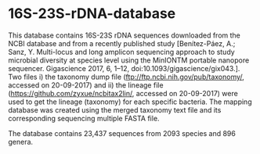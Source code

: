 # 16S-23S-rDNA-database

This database contains 16S-23S rDNA sequences downloaded from the NCBI database and from a recently published study [Benítez-Páez, A.; Sanz, Y. Multi-locus and long amplicon sequencing approach to study microbial diversity at species level using the MinIONTM portable nanopore sequencer. Gigascience 2017, 6, 1–12, doi:10.1093/gigascience/gix043.].
Two files i) the taxonomy dump file (ftp://ftp.ncbi.nih.gov/pub/taxonomy/, accessed on 20-09-2017) and ii) the lineage file (https://github.com/zyxue/ncbitax2lin/, accessed on 20-09-2017) were used to get the lineage (taxonomy) for each specific
bacteria. The mapping database was created using the merged taxonomy text file and its corresponding sequencing multiple FASTA file. 

The database contains 23,437 sequences from 2093 species and 896 genera.
